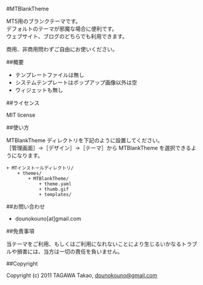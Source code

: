 #MTBlankTheme

MT5用のブランクテーマです。  
デフォルトのテーマが邪魔な場合に便利です。  
ウェブサイト、ブログのどちらでも利用できます。

商用、非商用問わずご自由にお使いください。

##概要

* テンプレートファイルは無し
* システムテンプレートはポップアップ画像以外は空
* ウィジェットも無し

##ライセンス

MIT license

##使い方

MTBlankTheme ディレクトリを下記のように設置してください。  
［管理画面］→［デザイン］→［テーマ］から MTBlankTheme を選択できるようになります。

    + MTインストールディレクトリ/
        + themes/
            + MTBlankTheme/
                + theme.yaml
                + thumb.gif
                + templates/

##お問い合わせ

* dounokouno[at]gmail.com

##免責事項

当テーマをご利用、もしくはご利用になれないことにより生じるいかなるトラブルや損害には、当方は一切の責任を負いません。

##Copyright

Copyright (c) 2011 TAGAWA Takao, dounokouno@gmail.com
